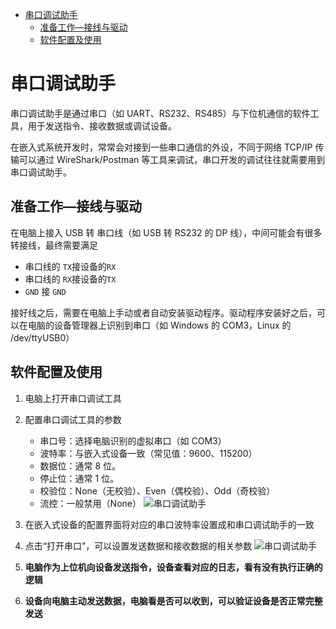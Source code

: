 - [串口调试助手](#串口调试助手)
  - [准备工作—接线与驱动](#准备工作接线与驱动)
  - [软件配置及使用](#软件配置及使用)
# 串口调试助手

串口调试助手是通过串口（如 UART、RS232、RS485）与下位机通信的软件工具，用于发送指令、接收数据或调试设备。

在嵌入式系统开发时，常常会对接到一些串口通信的外设，不同于网络 TCP/IP 传输可以通过 WireShark/Postman 等工具来调试，串口开发的调试往往就需要用到串口调试助手。

## 准备工作—接线与驱动

在电脑上接入 USB 转 串口线（如 USB 转 RS232 的 DP 线），中间可能会有很多转接线，最终需要满足

- 串口线的 `TX`接设备的`RX`
- 串口线的 `RX`接设备的`TX`
- `GND` 接 `GND`

接好线之后，需要在电脑上手动或者自动安装驱动程序。驱动程序安装好之后，可以在电脑的设备管理器上识别到串口（如 Windows 的 COM3，Linux 的 /dev/ttyUSB0）

## 软件配置及使用

1. 电脑上打开串口调试工具
2. 配置串口调试工具的参数
   - 串口号：选择电脑识别的虚拟串口（如 COM3）
   - 波特率：与嵌入式设备一致（常见值：9600、115200）
   - 数据位：通常 8 位。
   - 停止位：通常 1 位。
   - 校验位：None（无校验）、Even（偶校验）、Odd（奇校验）
   - 流控：一般禁用（None）
    ![串口调试助手](https://exp-picture.cdn.bcebos.com/9a8fd9f88a775ddd68e4d8fda427e7ef2906f903.jpg?x-bce-process=image%2Fresize%2Cm_lfit%2Cw_500%2Climit_1%2Fformat%2Cf_auto%2Fquality%2Cq_80)
3. 在嵌入式设备的配置界面将对应的串口波特率设置成和串口调试助手的一致
4. 点击“打开串口”，可以设置发送数据和接收数据的相关参数
    ![串口调试助手](https://exp-picture.cdn.bcebos.com/890dfb4a2f27e7efccae56b619dd3340b7f3f503.jpg?x-bce-process=image%2Fresize%2Cm_lfit%2Cw_500%2Climit_1%2Fformat%2Cf_auto%2Fquality%2Cq_80)

5. **电脑作为上位机向设备发送指令，设备查看对应的日志，看有没有执行正确的逻辑**
6. **设备向电脑主动发送数据，电脑看是否可以收到，可以验证设备是否正常完整发送**



